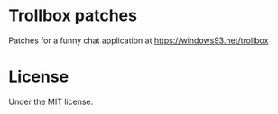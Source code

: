 # Trollbox patches
Patches for a funny chat application at https://windows93.net/trollbox

# License
Under the MIT license.
